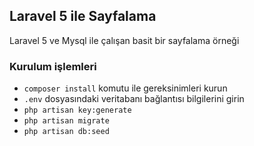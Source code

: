 
## Laravel 5 ile Sayfalama

Laravel 5 ve Mysql ile çalışan basit bir sayfalama örneği

### Kurulum işlemleri
- `composer install` komutu ile gereksinimleri kurun
- `.env` dosyasındaki veritabanı bağlantısı bilgilerini girin
- `php artisan key:generate` 
- `php artisan migrate` 
- `php artisan db:seed`
